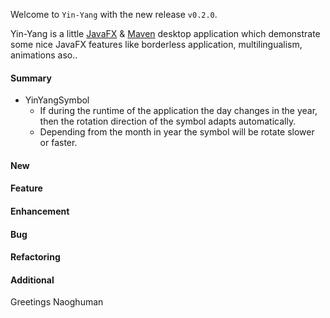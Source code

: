 Welcome to `Yin-Yang` with the new release `v0.2.0`.

Yin-Yang is a little [JavaFX] &amp; [Maven] desktop application which demonstrate 
some nice JavaFX features like borderless application, multilingualism, animations 
aso..



#### Summary
* YinYangSymbol
    * If during the runtime of the application the day changes in the year, then 
      the rotation direction of the symbol adapts automatically.
    * Depending from the month in year the symbol will be rotate slower or faster.



#### New



#### Feature



#### Enhancement



#### Bug



#### Refactoring



#### Additional



Greetings
Naoghuman



[//]: # (Images)



[//]: # (Links)
[JavaFX]:http://docs.oracle.com/javase/8/javase-clienttechnologies.htm
[Maven]:http://maven.apache.org/



[//]: # (Issues which will be integrated in this release)
